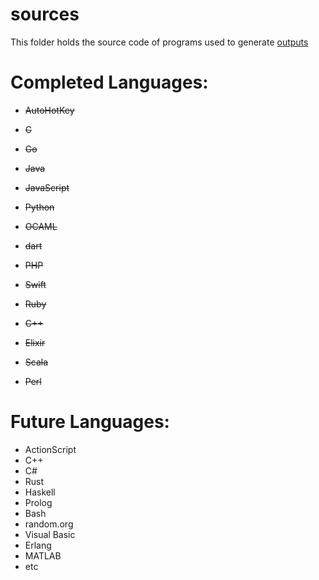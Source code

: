 # sources
This folder holds the source code of programs used to generate [outputs](../outputs)

# Completed Languages:
 * ~~AutoHotKey~~
 * ~~C~~
 * ~~Go~~
 * ~~Java~~
 * ~~JavaScript~~
 * ~~Python~~
 * ~~OCAML~~
 * ~~dart~~
 * ~~PHP~~
 * ~~Swift~~
 * ~~Ruby~~
 * ~~C++~~
 * ~~Elixir~~


 * ~~Scala~~
 * ~~Perl~~
 
# Future Languages:
 * ActionScript
 * C++
 * C#
 * Rust
 * Haskell
 * Prolog
 * Bash
 * random.org
 * Visual Basic
 * Erlang
 * MATLAB
 * etc